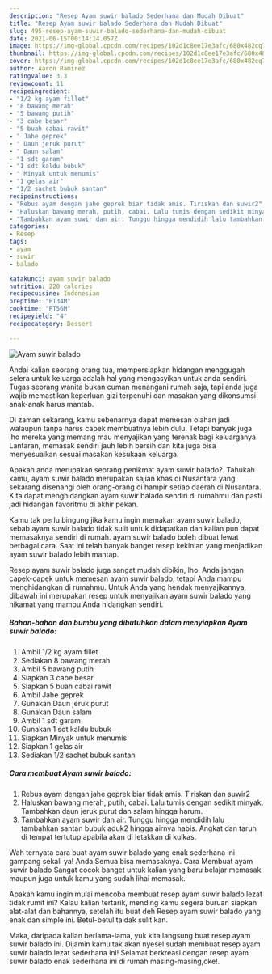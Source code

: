 ```yaml
---
description: "Resep Ayam suwir balado Sederhana dan Mudah Dibuat"
title: "Resep Ayam suwir balado Sederhana dan Mudah Dibuat"
slug: 495-resep-ayam-suwir-balado-sederhana-dan-mudah-dibuat
date: 2021-06-15T00:14:14.057Z
image: https://img-global.cpcdn.com/recipes/102d1c8ee17e3afc/680x482cq70/ayam-suwir-balado-foto-resep-utama.jpg
thumbnail: https://img-global.cpcdn.com/recipes/102d1c8ee17e3afc/680x482cq70/ayam-suwir-balado-foto-resep-utama.jpg
cover: https://img-global.cpcdn.com/recipes/102d1c8ee17e3afc/680x482cq70/ayam-suwir-balado-foto-resep-utama.jpg
author: Aaron Ramirez
ratingvalue: 3.3
reviewcount: 11
recipeingredient:
- "1/2 kg ayam fillet"
- "8 bawang merah"
- "5 bawang putih"
- "3 cabe besar"
- "5 buah cabai rawit"
- " Jahe geprek"
- " Daun jeruk purut"
- " Daun salam"
- "1 sdt garam"
- "1 sdt kaldu bubuk"
- " Minyak untuk menumis"
- "1 gelas air"
- "1/2 sachet bubuk santan"
recipeinstructions:
- "Rebus ayam dengan jahe geprek biar tidak amis. Tiriskan dan suwir2"
- "Haluskan bawang merah, putih, cabai. Lalu tumis dengan sedikit minyak. Tambahkan daun jeruk purut dan salam hingga harum."
- "Tambahkan ayam suwir dan air. Tunggu hingga mendidih lalu tambahkan santan bubuk aduk2 hingga airnya habis. Angkat dan taruh di tempat tertutup apabila akan di letakkan di kulkas."
categories:
- Resep
tags:
- ayam
- suwir
- balado

katakunci: ayam suwir balado 
nutrition: 220 calories
recipecuisine: Indonesian
preptime: "PT34M"
cooktime: "PT56M"
recipeyield: "4"
recipecategory: Dessert

---
```



![Ayam suwir balado](https://img-global.cpcdn.com/recipes/102d1c8ee17e3afc/680x482cq70/ayam-suwir-balado-foto-resep-utama.jpg)

Andai kalian seorang orang tua, mempersiapkan hidangan menggugah selera untuk keluarga adalah hal yang mengasyikan untuk anda sendiri. Tugas seorang  wanita bukan cuman menangani rumah saja, tapi anda juga wajib memastikan keperluan gizi terpenuhi dan masakan yang dikonsumsi anak-anak harus mantab.

Di zaman  sekarang, kamu sebenarnya dapat memesan olahan jadi walaupun tanpa harus capek membuatnya lebih dulu. Tetapi banyak juga lho mereka yang memang mau menyajikan yang terenak bagi keluarganya. Lantaran, memasak sendiri jauh lebih bersih dan kita juga bisa menyesuaikan sesuai masakan kesukaan keluarga. 



Apakah anda merupakan seorang penikmat ayam suwir balado?. Tahukah kamu, ayam suwir balado merupakan sajian khas di Nusantara yang sekarang disenangi oleh orang-orang di hampir setiap daerah di Nusantara. Kita dapat menghidangkan ayam suwir balado sendiri di rumahmu dan pasti jadi hidangan favoritmu di akhir pekan.

Kamu tak perlu bingung jika kamu ingin memakan ayam suwir balado, sebab ayam suwir balado tidak sulit untuk didapatkan dan kalian pun dapat memasaknya sendiri di rumah. ayam suwir balado boleh dibuat lewat berbagai cara. Saat ini telah banyak banget resep kekinian yang menjadikan ayam suwir balado lebih mantap.

Resep ayam suwir balado juga sangat mudah dibikin, lho. Anda jangan capek-capek untuk memesan ayam suwir balado, tetapi Anda mampu menghidangkan di rumahmu. Untuk Anda yang hendak menyajikannya, dibawah ini merupakan resep untuk menyajikan ayam suwir balado yang nikamat yang mampu Anda hidangkan sendiri.

<!--inarticleads1-->

##### Bahan-bahan dan bumbu yang dibutuhkan dalam menyiapkan Ayam suwir balado:

1. Ambil 1/2 kg ayam fillet
1. Sediakan 8 bawang merah
1. Ambil 5 bawang putih
1. Siapkan 3 cabe besar
1. Siapkan 5 buah cabai rawit
1. Ambil  Jahe geprek
1. Gunakan  Daun jeruk purut
1. Gunakan  Daun salam
1. Ambil 1 sdt garam
1. Gunakan 1 sdt kaldu bubuk
1. Siapkan  Minyak untuk menumis
1. Siapkan 1 gelas air
1. Sediakan 1/2 sachet bubuk santan




<!--inarticleads2-->

##### Cara membuat Ayam suwir balado:

1. Rebus ayam dengan jahe geprek biar tidak amis. Tiriskan dan suwir2
1. Haluskan bawang merah, putih, cabai. Lalu tumis dengan sedikit minyak. Tambahkan daun jeruk purut dan salam hingga harum.
1. Tambahkan ayam suwir dan air. Tunggu hingga mendidih lalu tambahkan santan bubuk aduk2 hingga airnya habis. Angkat dan taruh di tempat tertutup apabila akan di letakkan di kulkas.




Wah ternyata cara buat ayam suwir balado yang enak sederhana ini gampang sekali ya! Anda Semua bisa memasaknya. Cara Membuat ayam suwir balado Sangat cocok banget untuk kalian yang baru belajar memasak maupun juga untuk kamu yang sudah lihai memasak.

Apakah kamu ingin mulai mencoba membuat resep ayam suwir balado lezat tidak rumit ini? Kalau kalian tertarik, mending kamu segera buruan siapkan alat-alat dan bahannya, setelah itu buat deh Resep ayam suwir balado yang enak dan simple ini. Betul-betul taidak sulit kan. 

Maka, daripada kalian berlama-lama, yuk kita langsung buat resep ayam suwir balado ini. Dijamin kamu tak akan nyesel sudah membuat resep ayam suwir balado lezat sederhana ini! Selamat berkreasi dengan resep ayam suwir balado enak sederhana ini di rumah masing-masing,oke!.

